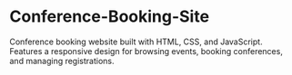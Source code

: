 # Conference-Booking-Site
Conference booking website built with HTML, CSS, and JavaScript. Features a responsive design for browsing events, booking conferences, and managing registrations.
